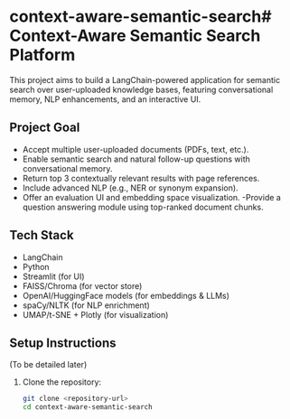 # context-aware-semantic-search# Context-Aware Semantic Search Platform

This project aims to build a LangChain-powered application for semantic search over user-uploaded knowledge bases, featuring conversational memory, NLP enhancements, and an interactive UI.

## Project Goal
- Accept multiple user-uploaded documents (PDFs, text, etc.).
- Enable semantic search and natural follow-up questions with conversational memory.
- Return top 3 contextually relevant results with page references.
- Include advanced NLP (e.g., NER or synonym expansion).
- Offer an evaluation UI and embedding space visualization.
-Provide a question answering module using top-ranked document chunks.

## Tech Stack 
- LangChain
- Python
- Streamlit (for UI)
- FAISS/Chroma (for vector store)
- OpenAI/HuggingFace models (for embeddings & LLMs)
- spaCy/NLTK (for NLP enrichment)
- UMAP/t-SNE + Plotly (for visualization)

## Setup Instructions
(To be detailed later)

1. Clone the repository:
   ```bash
   git clone <repository-url>
   cd context-aware-semantic-search